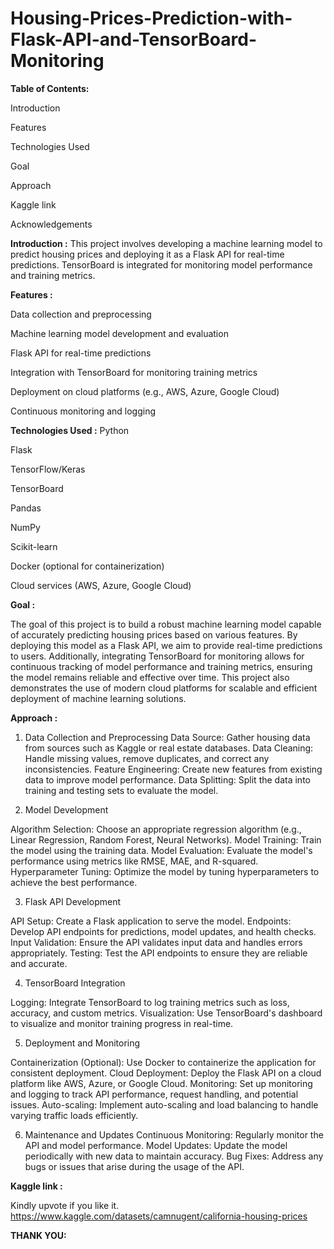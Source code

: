 # Housing-Prices-Prediction-with-Flask-API-and-TensorBoard-Monitoring

**Table of Contents:**

Introduction

Features

Technologies Used

Goal

Approach

Kaggle link

Acknowledgements

**Introduction :**
This project involves developing a machine learning model to predict housing prices and deploying it as a Flask API for real-time predictions. TensorBoard is integrated for monitoring model performance and training metrics.

**Features :**

Data collection and preprocessing 

Machine learning model development and evaluation 

Flask API for real-time predictions 

Integration with TensorBoard for monitoring training metrics 

Deployment on cloud platforms (e.g., AWS, Azure, Google Cloud) 

Continuous monitoring and logging

**Technologies Used :**
Python

Flask

TensorFlow/Keras

TensorBoard

Pandas

NumPy

Scikit-learn

Docker (optional for containerization)

Cloud services (AWS, Azure, Google Cloud)

**Goal :**

The goal of this project is to build a robust machine learning model capable of accurately predicting housing prices based on various features. By deploying this model as a Flask API, we aim to provide real-time predictions to users. Additionally, integrating TensorBoard for monitoring allows for continuous tracking of model performance and training metrics, ensuring the model remains reliable and effective over time. This project also demonstrates the use of modern cloud platforms for scalable and efficient deployment of machine learning solutions.

**Approach :**

1. Data Collection and Preprocessing
Data Source: Gather housing data from sources such as Kaggle or real estate databases.
Data Cleaning: Handle missing values, remove duplicates, and correct any inconsistencies.
Feature Engineering: Create new features from existing data to improve model performance.
Data Splitting: Split the data into training and testing sets to evaluate the model.

2. Model Development
   
Algorithm Selection: Choose an appropriate regression algorithm (e.g., Linear Regression, Random Forest, Neural Networks).
Model Training: Train the model using the training data.
Model Evaluation: Evaluate the model's performance using metrics like RMSE, MAE, and R-squared.
Hyperparameter Tuning: Optimize the model by tuning hyperparameters to achieve the best performance.

3. Flask API Development
   
API Setup: Create a Flask application to serve the model.
Endpoints: Develop API endpoints for predictions, model updates, and health checks.
Input Validation: Ensure the API validates input data and handles errors appropriately.
Testing: Test the API endpoints to ensure they are reliable and accurate.

4. TensorBoard Integration
   
Logging: Integrate TensorBoard to log training metrics such as loss, accuracy, and custom metrics.
Visualization: Use TensorBoard's dashboard to visualize and monitor training progress in real-time.

5. Deployment and Monitoring
   
Containerization (Optional): Use Docker to containerize the application for consistent deployment.
Cloud Deployment: Deploy the Flask API on a cloud platform like AWS, Azure, or Google Cloud.
Monitoring: Set up monitoring and logging to track API performance, request handling, and potential issues.
Auto-scaling: Implement auto-scaling and load balancing to handle varying traffic loads efficiently.

6. Maintenance and Updates
Continuous Monitoring: Regularly monitor the API and model performance.
Model Updates: Update the model periodically with new data to maintain accuracy.
Bug Fixes: Address any bugs or issues that arise during the usage of the API.

**Kaggle link :**

Kindly upvote if you like it.
https://www.kaggle.com/datasets/camnugent/california-housing-prices

**THANK YOU:**

